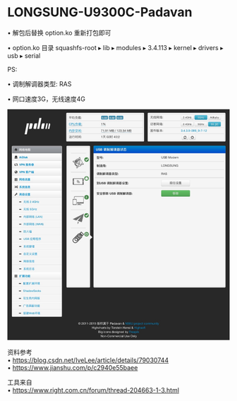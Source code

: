 # LONGSUNG-U9300C-Padavan
• 解包后替换 option.ko 重新打包即可  

• option.ko 目录 squashfs-root⁩ ▸ ⁨lib⁩ ▸ ⁨modules⁩ ▸ ⁨3.4.113⁩ ▸ ⁨kernel⁩ ▸ ⁨drivers⁩ ▸ ⁨usb⁩ ▸ ⁨serial⁩  

PS:   

• 调制解调器类型: RAS  

• 网口速度3G，无线速度4G  

![name](https://github.com/mybdye/LONGSUNG-U9300C-Padavan/blob/master/E0D51A3B-9CA4-4B1B-9370-3522C9E0D63D.png)  

资料参考  
• https://blog.csdn.net/IveLee/article/details/79030744  
• https://www.jianshu.com/p/c2940e55baee  

工具来自  
• https://www.right.com.cn/forum/thread-204663-1-3.html
